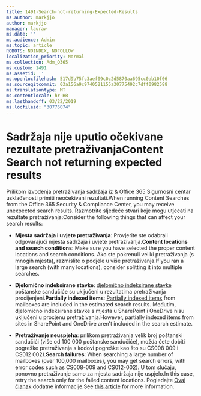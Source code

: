 ```yaml
---
title: 1491-Search-not-returning-Expected-Results
ms.author: markjjo
author: markjjo
manager: lauraw
ms.date: ''
ms.audience: Admin
ms.topic: article
ROBOTS: NOINDEX, NOFOLLOW
localization_priority: Normal
ms.collection: Adm_O365
ms.custom: 1491
ms.assetid: ''
ms.openlocfilehash: 517d9b75fc3aef09c0c2d5870aa695cc0ab10f06
ms.sourcegitcommit: 03a156a9c9740521155a30775492c7dff0982588
ms.translationtype: MT
ms.contentlocale: hr-HR
ms.lasthandoff: 03/22/2019
ms.locfileid: "30776074"
---
```

# <a name="content-search-not-returning-expected-results"></a><span data-ttu-id="a9b29-102">Sadržaja nije uputio očekivane rezultate pretraživanja</span><span class="sxs-lookup"><span data-stu-id="a9b29-102">Content Search not returning expected results</span></span>

<span data-ttu-id="a9b29-103">Prilikom izvođenja pretraživanja sadržaja iz & Office 365 Sigurnosni centar usklađenosti primiti neočekivani rezultati.</span><span class="sxs-lookup"><span data-stu-id="a9b29-103">When running Content Searches from the Office 365 Security & Compliance Center, you may receive unexpected search results.</span></span> <span data-ttu-id="a9b29-104">Razmotrite sljedeće stvari koje mogu utjecati na rezultate pretraživanja:</span><span class="sxs-lookup"><span data-stu-id="a9b29-104">Consider the following things that can affect your search results:</span></span>

- <span data-ttu-id="a9b29-105">**Mjesta sadržaja i uvjete pretraživanja**: Provjerite ste odabrali odgovarajući mjesta sadržaja i uvjete pretraživanja.</span><span class="sxs-lookup"><span data-stu-id="a9b29-105">**Content locations and search conditions**: Make sure you have selected the proper content locations and search conditions.</span></span> <span data-ttu-id="a9b29-106">Ako ste pokrenuli veliki pretraživanja (s mnogih mjesta), razmislite o podjele u više pretraživanja.</span><span class="sxs-lookup"><span data-stu-id="a9b29-106">If you ran a large search (with many locations), consider splitting it into multiple searches.</span></span>

- <span data-ttu-id="a9b29-107">**Djelomično indeksirane stavke**: [djelomično indeksirane stavke](https://docs.microsoft.com/office365/securitycompliance/partially-indexed-items-in-content-search) poštanske sandučiće su uključeni u rezultatima pretraživanja procijenjeni.</span><span class="sxs-lookup"><span data-stu-id="a9b29-107">**Partially indexed items**:  [Partially indexed items](https://docs.microsoft.com/office365/securitycompliance/partially-indexed-items-in-content-search) from mailboxes are included in the estimated search results.</span></span> <span data-ttu-id="a9b29-108">Međutim, djelomično indeksirane stavke s mjesta u SharePoint i OneDrive nisu uključeni u procjenu pretraživanja.</span><span class="sxs-lookup"><span data-stu-id="a9b29-108">However, partially indexed items from sites in SharePoint and OneDrive aren't included in the search estimate.</span></span>

- <span data-ttu-id="a9b29-109">**Pretraživanje neuspjeha**: prilikom pretraživanja velik broj poštanski sandučići (više od 100 000 poštanske sandučiće), možda ćete dobiti pogreške pretraživanja s kodovi pogreške kao što su CS008 009 i CS012 002).</span><span class="sxs-lookup"><span data-stu-id="a9b29-109">**Search failures**: When searching a large number of mailboxes (over 100,000 mailboxes), you may get search errors, with error codes such as CS008-009 and CS012-002).</span></span> <span data-ttu-id="a9b29-110">U tom slučaju, ponovno pretraživanje samo za mjesta sadržaja nije uspjelo.</span><span class="sxs-lookup"><span data-stu-id="a9b29-110">In this case, retry the search only for the failed content locations.</span></span> <span data-ttu-id="a9b29-111">Pogledajte [Ovaj članak](https://docs.microsoft.com/office365/securitycompliance/retry-failed-content-search) dodatne informacije.</span><span class="sxs-lookup"><span data-stu-id="a9b29-111">See  [this article](https://docs.microsoft.com/office365/securitycompliance/retry-failed-content-search) for more information.</span></span>

